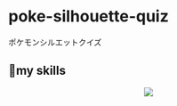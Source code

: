 # poke-silhouette-quiz
ポケモンシルエットクイズ

## ‪🌱‬my skills
<p align="center">
  <a href="https://skillicons.dev">
    <img src="https://skillicons.dev/icons?i=git,github,figma,react,tailwind,html,css,js,ts" />
  </a>
</p>